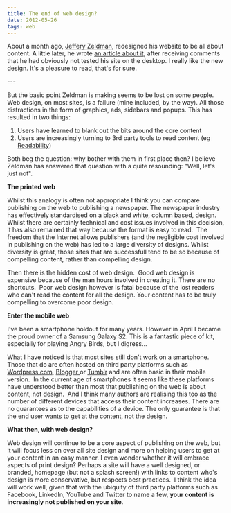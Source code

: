 ```yaml
---
title: The end of web design?
date: 2012-05-26    
tags: web
---
```

<p>About a month ago, <a href="http://www.zeldman.com/">Jeffery Zeldman</a>, redesigned his website to be all about content. A little later, he wrote <a href="http://www.zeldman.com/2012/05/18/web-design-manifesto-2012/">an article about it</a>, after receiving comments that he had obviously not tested his site on the desktop. I really like the new design. It's a pleasure to read, that's for sure.</p>
---

<p>But the basic point Zeldman is making seems to be lost on some people. Web design, on most sites, is a failure (mine included, by the way). All those distractions in the form of graphics, ads, sidebars and popups. This has resulted in two things:</p>
<ol>
<li>Users have learned to blank out the bits around the core content</li>
<li>Users are increasingly turning to 3rd party tools to read content (eg <a href="http://www.readability.com/">Readability</a>)</li>
</ol>
<p>Both beg the question: why bother with them in first place then? I believe Zeldman has answered that question with a quite resounding: "Well, let's just not".</p>
<p><strong>The printed web</strong></p>
<p>Whilst this analogy is often not appropriate I think you can compare publishing on the web to publishing a newspaper. The newspaper industry has effectively standardised on a black and white, column based, design.&nbsp; Whilst there are certainly technical and cost issues involved in this decision, it has also remained that way because the format is easy to read.&nbsp; The freedom that the Internet allows publishers (and the negligible cost involved in publishing on the web) has led to a large diversity of designs. Whilst diversity is great, those sites that are successfull tend to be so because of compelling content, rather than compelling design.</p>
<p>Then there is the hidden cost of web design.&nbsp; Good web design is expensive because of the man hours involved in creating it. There are no shortcuts.&nbsp; Poor web design however is fatal because of the lost readers who can't read the content for all the design. Your content has to be truly compelling to overcome poor design.</p>
<p><strong>Enter the mobile web</strong></p>
<p>I've been a smartphone holdout for many years. However in April I became the proud owner of a Samsung Galaxy S2. This is a fantastic piece of kit, especially for playing Angry Birds, but I digress...</p>
<p>What I have noticed is that most sites still don't work on a smartphone. Those that do are often hosted on third party platforms such as <a href="http://wordpress.com/">Wordpress.com</a>, <a href="http://www.blogger.com/">Blogger </a>or <a href="https://www.tumblr.com/">Tumblr</a> and are often basic in their mobile version.&nbsp; In the current age of smartphones it seems like these platforms have understood better than most that publishing on the web is about content, not design.&nbsp; And I think many authors are realising this too as the number of different devices that access their content increases. There are no guarantees as to the capabilities of a device. The only guarantee is that the end user wants to get at the content, not the design.</p>
<p><strong>What then, with web design?</strong></p>
<p>Web design will continue to be a core aspect of publishing on the web, but it will focus less on over all site design and more on helping users to get at your content in an easy manner. I even wonder whether it will embrace aspects of print design? Perhaps a site will have a well designed, or branded, homepage (but not a splash screen!) with links to content who's design is more conservative, but respects best practices.&nbsp; I think the idea will work well, given that with the ubiquity of third party platforms such as Facebook, LinkedIn, YouTube and Twitter to name a few, <strong>your content is increasingly not published on your site</strong>.</p>
